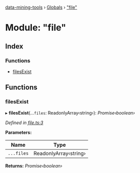 [data-mining-tools](../README.md) › [Globals](../globals.md) › ["file"](_file_.md)

# Module: "file"

## Index

### Functions

* [filesExist](_file_.md#filesexist)

## Functions

###  filesExist

▸ **filesExist**(...`files`: ReadonlyArray‹string›): *Promise‹boolean›*

*Defined in [file.ts:3](https://github.com/tewen/data-mining-tools/blob/9a5675d/src/lib/file.ts#L3)*

**Parameters:**

Name | Type |
------ | ------ |
`...files` | ReadonlyArray‹string› |

**Returns:** *Promise‹boolean›*
